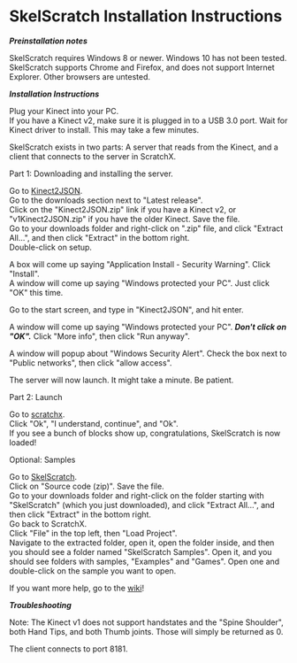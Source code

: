 # SkelScratch Installation Instructions

***Preinstallation notes***

SkelScratch requires Windows 8 or newer. Windows 10 has not been tested.  
SkelScratch supports Chrome and Firefox, and does not support Internet Explorer. Other browsers are untested.

***Installation Instructions***

Plug your Kinect into your PC.  
If you have a Kinect v2, make sure it is plugged in to a USB 3.0 port.
Wait for Kinect driver to install. This may take a few minutes.

SkelScratch exists in two parts: A server that reads from the Kinect, and a client that connects to the server in ScratchX.

Part 1: Downloading and installing the server.

Go to <a href="https://github.com/Calvin-CS/Kinect2JSON/releases" target="_blank">Kinect2JSON</a>.  
Go to the downloads section next to "Latest release".  
Click on the "Kinect2JSON.zip" link if you have a Kinect v2, or "v1Kinect2JSON.zip" if you have the older Kinect. Save the file.  
Go to your downloads folder and right-click on ".zip" file, and click "Extract All...", and then click "Extract" in the bottom right.  
Double-click on setup.
  
A box will come up saying "Application Install - Security Warning". Click "Install".  
A window will come up saying "Windows protected your PC". Just click "OK" this time.

Go to the start screen, and type in "Kinect2JSON", and hit enter.

A window will come up saying "Windows protected your PC". ***Don't click on "OK".*** Click "More info", then click "Run anyway".

A window will popup about "Windows Security Alert". Check the box next to "Public networks", then click "allow access".

The server will now launch.  It might take a minute. Be patient.

Part 2: Launch

Go to <a href="http://www.scratchx.org/?url=http://Calvin-CS.github.io/SkelScratch/SkelScratch.js#scratch" target="_blank">scratchx</a>.   
Click "Ok", "I understand, continue", and "Ok".  
If you see a bunch of blocks show up, congratulations, SkelScratch is now loaded!

Optional: Samples

Go to <a href="https://github.com/Calvin-CS/SkelScratch/releases" target="_blank">SkelScratch</a>.  
Click on "Source code (zip)". Save the file.  
Go to your downloads folder and right-click on the folder starting with "SkelScratch" (which you just downloaded), and click "Extract All...", and then click "Extract" in the bottom right.  
Go back to ScratchX.  
Click "File" in the top left, then "Load Project".  
Navigate to the extracted folder, open it, open the folder inside, and then you should see a folder named "SkelScratch Samples". Open it, and you should see folders with samples, "Examples" and "Games". Open one and double-click on the sample you want to open.

If you want more help, go to the <a href="https://github.com/Calvin-CS/SkelScratch/wiki" target="_blank">wiki</a>!

***Troubleshooting***

Note: The Kinect v1 does not support handstates and the "Spine Shoulder", both Hand Tips, and both Thumb joints. Those will simply be returned as 0.

The client connects to port 8181.